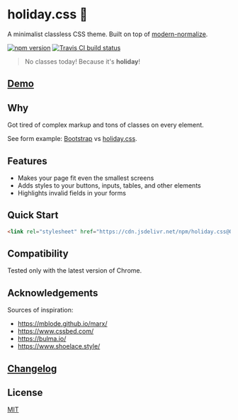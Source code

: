 # holiday.css :tada:

A minimalist classless CSS theme. Built on top of
[modern-normalize](https://github.com/sindresorhus/modern-normalize).

[![npm version](https://img.shields.io/npm/v/holiday.css.svg?style=flat-square)](https://www.npmjs.com/package/holiday.css)
[![Travis CI build status](https://img.shields.io/travis/com/EvgenyOrekhov/holiday.css/master.svg?style=flat-square)](https://travis-ci.com/EvgenyOrekhov/holiday.css)

> No classes today! Because it's **holiday**!

## [Demo](https://evgenyorekhov.github.io/holiday.css/)

## Why

Got tired of complex markup and tons of classes on every element.

See form example: [Bootstrap](https://jsfiddle.net/z16aknfh/3/) vs
[holiday.css](https://jsfiddle.net/5egfxtLc/1/).

## Features

- Makes your page fit even the smallest screens
- Adds styles to your buttons, inputs, tables, and other elements
- Highlights invalid fields in your forms

## Quick Start

```html
<link rel="stylesheet" href="https://cdn.jsdelivr.net/npm/holiday.css@0.7.3" />
```

## Compatibility

Tested only with the latest version of Chrome.

## Acknowledgements

Sources of inspiration:

- https://mblode.github.io/marx/
- https://www.cssbed.com/
- https://bulma.io/
- https://www.shoelace.style/

## [Changelog](https://github.com/EvgenyOrekhov/holiday.css/releases)

## License

[MIT](LICENSE)
